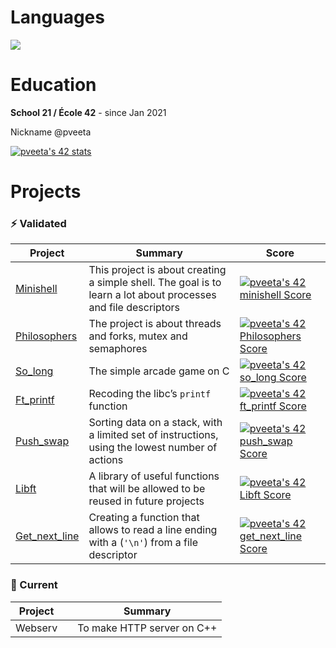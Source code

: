 # Languages
   
<p align="left"> 

<div align="left">
    
  <div align="left">
  <div style="display: flex;">
    <img src="https://github-readme-stats.vercel.app/api/top-langs/?username=serebryanaya&layout=compact&title_color=ffffff&icon_color=34abeb&text_color=daf7dc&bg_color=151515" style="vertical-align: top;" />

  </div>
</div>
    
    

# Education
**School 21 / École 42** - since Jan 2021

Nickname @pveeta

<!--
**serebryanaya/serebryanaya** is a ✨ _special_ ✨ repository because its `README.md` (this file) appears on your GitHub profile.

Here are some ideas to get you started:

- 🔭 I’m currently working on ...
- 🌱 I’m currently learning ...
- 👯 I’m looking to collaborate on ...
- 🤔 I’m looking for help with ...
- 💬 Ask me about ...
- 📫 How to reach me: ...
- 😄 Pronouns: ...
- ⚡ Fun fact: ...
-->


[![pveeta's 42 stats](https://badge42.vercel.app/api/v2/cl8x9ex0a00160gjzmj5wifcw/stats?cursusId=21&coalitionId=92)](https://github.com/JaeSeoKim/badge42)

# Projects

### ⚡ Validated



Project |Summary | Score     
---     |  -- | -------
[Minishell](https://github.com/serebryanaya/minishell_main) |This project is about creating a simple shell. The goal is to learn a lot about processes and file descriptors | [![pveeta's 42 minishell Score](https://badge42.vercel.app/api/v2/cl8x9ex0a00160gjzmj5wifcw/project/2366758)](https://github.com/JaeSeoKim/badge42)
[Philosophers](https://github.com/serebryanaya/Philosofers) |The project is about threads and forks, mutex and semaphores | [![pveeta's 42 Philosophers Score](https://badge42.vercel.app/api/v2/cl8x9ex0a00160gjzmj5wifcw/project/2366757)](https://github.com/JaeSeoKim/badge42)
[So_long](https://github.com/serebryanaya/so_long) | The simple arcade game on C  | [![pveeta's 42 so_long Score](https://badge42.vercel.app/api/v2/cl8x9ex0a00160gjzmj5wifcw/project/2313903)](https://github.com/JaeSeoKim/badge42)
[Ft_printf](https://github.com/serebryanaya/Printf_School21)  | Recoding the libc’s `printf` function | [![pveeta's 42 ft_printf Score](https://badge42.vercel.app/api/v2/cl8x9ex0a00160gjzmj5wifcw/project/2185078)](https://github.com/JaeSeoKim/badge42)
[Push_swap](https://github.com/serebryanaya/Push_swap) | Sorting data on a stack, with a limited set of instructions, using the lowest  number of actions | [![pveeta's 42 push_swap Score](https://badge42.vercel.app/api/v2/cl8x9ex0a00160gjzmj5wifcw/project/2257157)](https://github.com/JaeSeoKim/badge42)
[Libft](https://github.com/serebryanaya/Libft_School21) | A library of useful functions that will be allowed to be reused in future projects | [![pveeta's 42 Libft Score](https://badge42.vercel.app/api/v2/cl8x9ex0a00160gjzmj5wifcw/project/2157258)](https://github.com/JaeSeoKim/badge42)
[Get_next_line](https://github.com/serebryanaya/Get_next_line-42) | Creating a function that allows to read a line ending with a (`'\n'`) from a file descriptor | [![pveeta's 42 get_next_line Score](https://badge42.vercel.app/api/v2/cl8x9ex0a00160gjzmj5wifcw/project/2168736)](https://github.com/JaeSeoKim/badge42)


### 🔭 Current
Project         |        | Summary |        
---           | ---    | --- 
Webserv    |        | To make HTTP server on C++
